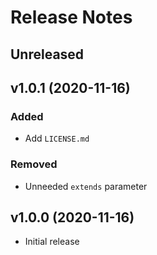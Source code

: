 # Release Notes

## Unreleased

## v1.0.1 (2020-11-16)

### Added

* Add ``LICENSE.md``

### Removed

* Unneeded ``extends`` parameter

## v1.0.0 (2020-11-16)

* Initial release
